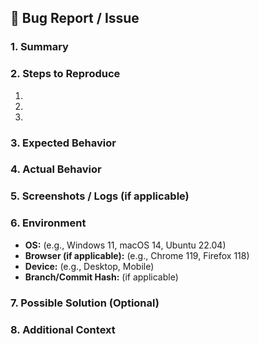 ## 🐛 Bug Report / Issue

### **1. Summary**
<!-- Provide a clear and concise description of the issue -->

### **2. Steps to Reproduce**
<!-- Provide step-by-step instructions to reproduce the issue -->
1. 
2. 
3. 

### **3. Expected Behavior**
<!-- Describe what you expected to happen -->

### **4. Actual Behavior**
<!-- Describe what actually happens -->

### **5. Screenshots / Logs (if applicable)**
<!-- Attach relevant screenshots or logs if necessary -->

### **6. Environment**
- **OS:** (e.g., Windows 11, macOS 14, Ubuntu 22.04)
- **Browser (if applicable):** (e.g., Chrome 119, Firefox 118)
- **Device:** (e.g., Desktop, Mobile)
- **Branch/Commit Hash:** (if applicable)

### **7. Possible Solution (Optional)**
<!-- If you have an idea of how to fix it, describe it here -->

### **8. Additional Context**
<!-- Any other information that might be useful -->
